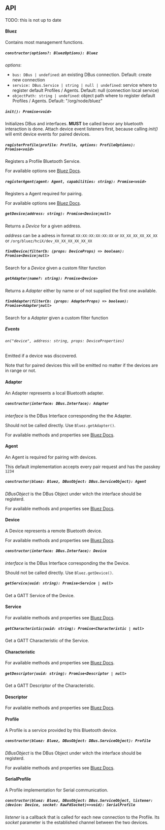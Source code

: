 
## API

TODO: this is not up to date

#### Bluez

Contains most management functions.

##### `constructor(options?: BluezOptions): Bluez`

*options*:
- `bus: DBus | undefined`: an existing DBus connection. Default: create new connection
- `service: DBus.Service | string | null | undefined`: service where to register default Profiles / Agents. Default: null (connection local service)
- `objectPath: string | undefined`: object path where to register default Profiles / Agents. Default: "/org/node/bluez"


##### `init(): Promise<void>`

Initializes DBus and interfaces. **MUST** be called bevor any bluetooth interaction is done.
Attach device event listeners first, because calling *init()* will emit device events for paired devices.

##### `registerProfile(profile: Profile, options: ProfileOptions): Promise<void>`

Registers a Profile Bluetooth Service.

For available options see [Bluez Docs](https://git.kernel.org/pub/scm/bluetooth/bluez.git/tree/doc/profile-api.txt).

##### `registerAgent(agent: Agent, capabilities: string): Promise<void>`

Registers a Agent required for pairing.

For available options see [Bluez Docs](https://git.kernel.org/pub/scm/bluetooth/bluez.git/tree/doc/agent-api.txt).

##### `getDevice(address: string): Promise<Device|null>`

Returns a *Device* for a given address.

*address* can be a adress in format `XX:XX:XX:XX:XX:XX` or `XX_XX_XX_XX_XX_XX` or `/org/bluez/hciX/dev_XX_XX_XX_XX_XX_XX`


##### `findDevice(filterCb: (props: DeviceProps) => boolean): Promise<Device|null>`

Search for a *Device* given a custom filter function

##### `getAdapter(name?: string): Promise<Device>`

Returns a *Adapter* either by name or of not supplied the first one available.

##### `findAdapter(filterCb: (props: AdapterProps) => boolean): Promise<Adapter|null>`

Search for a *Adapter* given a custom filter function


##### Events

###### `on("device", address: string, props: DeviceProperties)`

Emitted if a device was discovered.

Note that for paired devices this will be emitted no matter if the devices are in range or not.

#### Adapter

An Adapter represents a local Bluetooth adapter.

##### `constructor(interface: DBus.Interface): Adapter`

*interface* is the DBus Interface corresponding the the Adapter.

Should not be called directly. Use `Bluez.getAdapter()`.


For available methods and properties see [Bluez Docs](https://git.kernel.org/pub/scm/bluetooth/bluez.git/tree/doc/adapter-api.txt).

#### Agent

An Agent is required for pairing with devices.

This default implementation accepts every pair request and has the passkey `1234`

##### `constructor(bluez: Bluez, DBusObject: DBus.ServiceObject): Agent`

*DBusObject* is the DBus Object under witch the interface should be registerd.


For available methods and properties see [Bluez Docs](https://git.kernel.org/pub/scm/bluetooth/bluez.git/tree/doc/agent-api.txt).

#### Device

A Device represents a remote Bluetooth device.

For available methods and properties see [Bluez Docs](https://git.kernel.org/pub/scm/bluetooth/bluez.git/tree/doc/device-api.txt).

##### `constructor(interface: DBus.Interface): Device`

*interface* is the DBus Interface corresponding the the Device.

Should not be called directly. Use `Bluez.getDevice()`.

##### `getService(uuid: string): Promise<Service | null>`

Get a GATT Service of the Device.



#### Service

For available methods and properties see [Bluez Docs](https://git.kernel.org/pub/scm/bluetooth/bluez.git/tree/doc/gatt-api.txt).

##### `getCharacteristic(uuid: string): Promise<Characteristic | null>`

Get a GATT Characteristic of the Service.

#### Characteristic

For available methods and properties see [Bluez Docs](https://git.kernel.org/pub/scm/bluetooth/bluez.git/tree/doc/gatt-api.txt).

##### `getDescriptor(uuid: string): Promise<Descriptor | null>`

Get a GATT Descriptor of the Characteristic.

#### Descriptor

For available methods and properties see [Bluez Docs](https://git.kernel.org/pub/scm/bluetooth/bluez.git/tree/doc/gatt-api.txt).



#### Profile

A Profile is a service provided by this Bluetooth device.

##### `constructor(bluez: Bluez, DBusObject: DBus.ServiceObject): Profile`

*DBusObject* is the DBus Object under witch the interface should be registerd.

For available methods and properties see [Bluez Docs](https://git.kernel.org/pub/scm/bluetooth/bluez.git/tree/doc/profile-api.txt).

#### SerialProfile

A Profile implementation for Serial communication.

##### `constructor(bluez: Bluez, DBusObject: DBus.ServiceObject, listener: (device: Device, socket: RawFdSocket)=>void): SerialProfile`

*listener* is a callback that is called for each new connection to the Profile. Its *socket* parameter is the established channel between the two devices.


